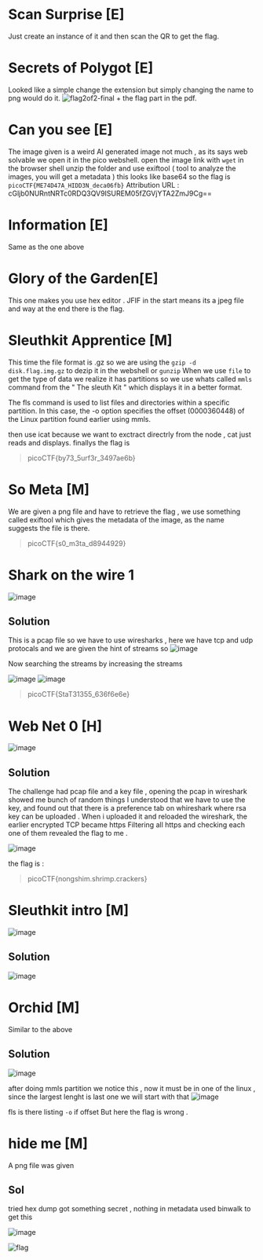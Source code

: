 # Scan Surprise [E]

Just create an instance of it and then scan the QR to get the flag.

# Secrets of Polygot [E]
Looked like a simple change the extension but simply changing the name to png would do it. 
![flag2of2-final](https://github.com/user-attachments/assets/fe5bf44e-1a57-4e98-be09-efd7219b6ab8) + the flag part in the pdf.

# Can you see [E]
The image given is a weird AI generated image not much , as its says web solvable we open it in the pico webshell.
open the image link with `wget` in the browser shell unzip the folder and use exiftool ( tool to analyze the images, you will get a metadata ) 
this looks like base64 so the flag is `picoCTF{ME74D47A_HIDD3N_deca06fb}`
Attribution URL                 : cGljb0NURntNRTc0RDQ3QV9ISUREM05fZGVjYTA2ZmJ9Cg==

# Information [E]
Same as the one above

# Glory of the Garden[E]
This one makes you use hex editor . 
JFIF in the start means its a jpeg file and way at the end there is the flag.

# Sleuthkit Apprentice [M]
This time the file format is .gz so we are using the `gzip -d disk.flag.img.gz` to dezip it in the webshell or `gunzip`
When we use `file` to get the type of data we realize it has partitions so we use whats called `mmls` command  from the " The sleuth Kit " which displays it in a better format.

The fls command is used to list files and directories within a specific partition. In this case, the -o option specifies the offset (0000360448) of the Linux partition found earlier using mmls.

then use icat because we want to exctract directrly from the node , cat just reads and displays.
finallys the flag is 
> picoCTF{by73_5urf3r_3497ae6b}

# So Meta [M]
We are given a png file and have to retrieve the flag , we use something called exiftool which gives the metadata of the image, as the name suggests the file is there. 

>picoCTF{s0_m3ta_d8944929}

# Shark on the wire 1
![image](https://github.com/user-attachments/assets/fa7160e7-c431-443f-b4c2-24595451b1de)

## Solution 
This is a pcap  file so we have to use wiresharks , here we have tcp and udp protocals and we are given the hint of streams so 
![image](https://github.com/user-attachments/assets/01c15db6-b6fa-4c61-acf2-aa4af6bba490)

Now searching the streams by increasing the streams 

![image](https://github.com/user-attachments/assets/063dd699-8218-411a-92a9-0b771a40dd32)
![image](https://github.com/user-attachments/assets/1a8f03fa-a4a9-4454-b4db-c0d6b1c717c4)

>picoCTF{StaT31355_636f6e6e}


# Web Net 0 [H]

![image](https://github.com/user-attachments/assets/c1f6198a-e896-4ad3-a38c-3c7e21da69e4)

## Solution
The challenge had pcap file and a key file , opening the pcap in wireshark showed me bunch of random things 
I understood that we have to use the key, and found out that there is a preference tab on whireshark where rsa key can be uploaded . 
When i uploaded it and reloaded the wireshark, the earlier encrypted TCP became https 
Filtering all https and checking each one of them revealed the flag to me . 

![image](https://github.com/user-attachments/assets/a24aa271-fde3-4656-bd21-02cb6f87127e)

the flag is : 
>picoCTF{nongshim.shrimp.crackers}

# Sleuthkit intro [M]
![image](https://github.com/user-attachments/assets/68b43e18-5304-47b3-9aa6-8d8d6e27b335)

## Solution 
![image](https://github.com/user-attachments/assets/0f24c8f1-f621-4aa5-a432-221fa7f323f0)


# Orchid [M]
Similar to the above 

## Solution
![image](https://github.com/user-attachments/assets/3bce717e-9917-4f9b-ba1b-a1dcfa3140d6)

after doing mmls partition we notice this , now it must be in one of the linux , since the largest  lenght is last one we will start with that 
![image](https://github.com/user-attachments/assets/3ba1c537-eecf-4734-9805-91352b23afc1)

fls is there listing 
`-o` if offset 
But here the flag is wrong . 

# hide me [M]
A png file was given 
## Sol 

tried hex dump got something secret , nothing in metadata used binwalk  to get this 

![image](https://github.com/user-attachments/assets/2cf6026b-14ff-4e07-b22c-f18f7ec3b7cb)

![flag](https://github.com/user-attachments/assets/8e8f0314-f8c2-4a9c-b7d2-e7791bc9ccf0)
